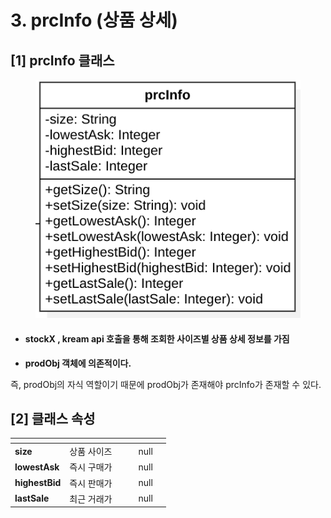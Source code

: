 # 3. prcInfo (상품 상세)

## \[1] prcInfo 클래스

<figure><img src="../../../../../.gitbook/assets/image (3) (1) (1).png" alt=""><figcaption></figcaption></figure>

* #### **stockX , kream api 호출을 통해 조회한 사이즈별** 상품 상세 정보**를 가짐**
* **prodObj 객체에 의존적이다.**

즉, prodObj의 자식 역할이기 때문에 prodObj가 존재해야 prcInfo가 존재할 수 있다.

## \[2]  클래스 속성

<table data-view="cards"><thead><tr><th></th><th></th><th data-hidden></th><th data-hidden data-type="files"></th><th data-hidden data-type="number"></th><th data-hidden data-type="select"></th></tr></thead><tbody><tr><td><strong>size</strong></td><td>상품 사이즈</td><td></td><td></td><td>null</td><td></td></tr><tr><td><strong>lowestAsk</strong></td><td>즉시 구매가</td><td></td><td></td><td>null</td><td></td></tr><tr><td><strong>highestBid</strong></td><td>즉시 판매가</td><td></td><td></td><td>null</td><td></td></tr><tr><td><strong>lastSale</strong></td><td>최근 거래가</td><td></td><td></td><td>null</td><td></td></tr></tbody></table>
